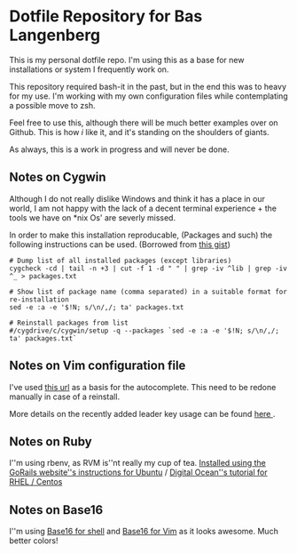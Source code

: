 # Dotfile Repository for Bas Langenberg

This is my personal dotfile repo. I'm using this as a base for new installations or system I frequently work on.

This repository required bash-it in the past, but in the end this was to heavy for my use. I'm working with my own configuration files while contemplating a possible move to zsh.

Feel free to use this, although there will be much better examples over on Github. This is how *i* like it, and it's standing on the shoulders of giants.

As always, this is a work in progress and will never be done.

## Notes on Cygwin
Although I do not really dislike Windows and think it has a place in our world, I am not happy with the lack of a decent terminal experience + the tools we have on *nix Os' are severly missed.

In order to make this installation reproducable, (Packages and such) the following instructions can be used. (Borrowed from [this gist](https://gist.github.com/maxxd/6753145))

    # Dump list of all installed packages (except libraries)
    cygcheck -cd | tail -n +3 | cut -f 1 -d " " | grep -iv ^lib | grep -iv ^_ > packages.txt
    
    # Show list of package name (comma separated) in a suitable format for re-installation
    sed -e :a -e '$!N; s/\n/,/; ta' packages.txt
    
    # Reinstall packages from list
    #/cygdrive/c/cygwin/setup -q --packages `sed -e :a -e '$!N; s/\n/,/; ta' packages.txt`

## Notes on Vim configuration file
I've used [this url](http://tilvim.com/2013/08/21/js-autocomplete.html) as a basis for the autocomplete. This need to be redone manually in case of a reinstall.

More details on the recently added leader key usage can be found [ here ]( http://sheerun.net/2014/03/21/how-to-boost-your-vim-productivity/ ).

## Notes on Ruby
I''m using rbenv, as RVM is''nt really my cup of tea. [Installed using the GoRails website''s instructions for Ubuntu](https://gorails.com/setup/ubuntu/15.10) / [Digital Ocean''s tutorial for RHEL / Centos](https://www.digitalocean.com/community/tutorials/how-to-install-ruby-on-rails-with-rbenv-on-centos-7)

## Notes on Base16
I''m using [Base16 for shell](https://github.com/chriskempson/base16-shell) and [Base16 for Vim](https://github.com/chriskempson/base16-shell) as it looks awesome. Much better colors!
